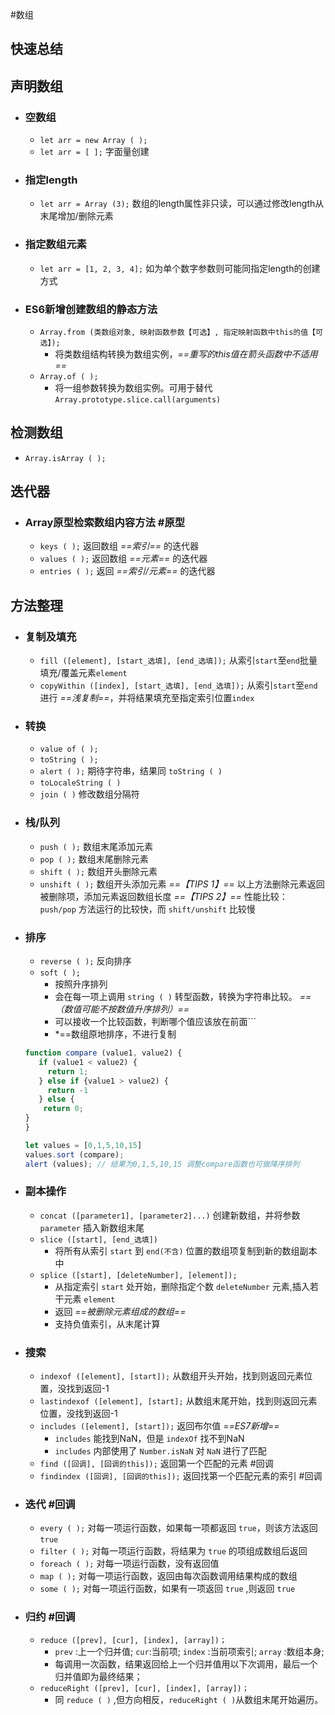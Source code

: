 #数组
## 快速总结

## 声明数组
- ### 空数组
     - `let arr = new Array ( );`
     - `let arr = [ ];` 字面量创建
- ### 指定length
     - `let arr = Array (3);` 数组的length属性非只读，可以通过修改length从末尾增加/删除元素
- ### 指定数组元素
     - `let arr = [1, 2, 3, 4];` 如为单个数字参数则可能同指定length的创建方式
- ### ES6新增创建数组的静态方法
     - `Array.from (类数组对象, 映射函数参数【可选】, 指定映射函数中this的值【可选】);`
          - 将类数组结构转换为数组实例，*==重写的this值在箭头函数中不适用==*
     -  `Array.of ( );`  
          - 将一组参数转换为数组实例。可用于替代 `Array.prototype.slice.call(arguments)`

 ## 检测数组
- `Array.isArray ( );`

## 迭代器
- ### Array原型检索数组内容方法  #原型 
    - `keys ( );` 返回数组 *==索引==* 的迭代器
    - `values ( );` 返回数组 *==元素==* 的迭代器
    - `entries ( );` 返回 *==索引/元素==* 的迭代器

## 方法整理
- ### 复制及填充
    - `fill ([element], [start_选填], [end_选填]);`  从索引`start`至`end`批量填充/覆盖元素`element`
    - `copyWithin ([index], [start_选填], [end_选填]);`  从索引`start`至`end`进行 *==浅复制==*，并将结果填充至指定索引位置`index`
- ### 转换
     - `value of ( );`
     - `toString ( );`
     - `alert ( );` 期待字符串，结果同 `toString ( )`
     - `toLocaleString ( )`
     - `join ( )` 修改数组分隔符
- ### 栈/队列
     - `push ( );` 数组末尾添加元素
     - `pop ( );` 数组末尾删除元素
     - `shift ( );` 数组开头删除元素
     - `unshift ( );` 数组开头添加元素
       *==【TIPS 1】==* 以上方法删除元素返回被删除项，添加元素返回数组长度
       *==【TIPS 2】==* 性能比较： `push/pop` 方法运行的比较快，而 `shift/unshift` 比较慢
- ### 排序
     - `reverse ( );` 反向排序
     - `soft ( );` 
          - 按照升序排列
          - 会在每一项上调用 `string ( )` 转型函数，转换为字符串比较。 *==（数值可能不按数值升序排列）==*
          - 可以接收一个比较函数，判断哪个值应该放在前面```
          - *==数组原地排序，不进行复制
    ```jsx
    function compare (value1, value2) {
       if (value1 < value2) {
         return 1;
       } else if {value1 > value2) {
         return -1
       } else {
        return 0;
    }
    }
    
    let values = [0,1,5,10,15]
    values.sort (compare);
    alert (values); // 结果为0,1,5,10,15 调整compare函数也可做降序排列
    ```
- ### 副本操作
    - `concat ([parameter1], [parameter2]...)` 创建新数组，并将参数 `parameter` 插入新数组末尾
    - `slice ([start], [end_选填])` 
         - 将所有从索引 `start` 到 `end(不含)` 位置的数组项复制到新的数组副本中
    - `splice ([start], [deleteNumber], [element]);`
         - 从指定索引 `start` 处开始，删除指定个数 `deleteNumber` 元素,插入若干元素 `element`
         - 返回 *==被删除元素组成的数组==*
         - 支持负值索引，从末尾计算
- ### 搜索
    - `indexof ([element], [start]);` 从数组开头开始，找到则返回元素位置，没找到返回-1
    - `lastindexof ([element], [start];` 从数组末尾开始，找到则返回元素位置，没找到返回-1
    - `includes ([element], [start]);`  返回布尔值 *==ES7新增==*
        - `includes` 能找到NaN，但是 `indexOf` 找不到NaN
        - `includes` 内部使用了 `Number.isNaN` 对 `NaN` 进行了匹配
    - `find ([回调], [回调的this]);` 返回第一个匹配的元素 #回调
    - `findindex ([回调], [回调的this]);` 返回找第一个匹配元素的索引 #回调
- ### 迭代 #回调
    - `every ( );` 对每一项运行函数，如果每一项都返回 `true`，则该方法返回 `true`
    - `filter ( );` 对每一项运行函数，将结果为 `true` 的项组成数组后返回
    - `foreach ( );` 对每一项运行函数，没有返回值
    - `map ( );` 对每一项运行函数，返回由每次函数调用结果构成的数组
    - `some ( );` 对每一项运行函数，如果有一项返回 `true` ,则返回 `true`
- ### 归约 #回调
    - `reduce ([prev], [cur], [index], [array])；` 
         - `prev` :上一个归并值;  `cur`:当前项; `index` :当前项索引; `array` :数组本身;
         - 每调用一次函数，结果返回给上一个归并值用以下次调用，最后一个归并值即为最终结果；
    - `reduceRight ([prev], [cur], [index], [array])；`
         - 同 `reduce ( )` ,但方向相反，`reduceRight ( )`从数组末尾开始遍历。